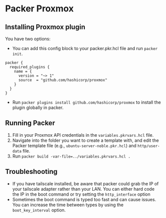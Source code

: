 # Packer Proxmox

## Installing Proxmox plugin

You have two options:

- You can add this config block to your packer.pkr.hcl file and run `packer init`.

```hcl
packer {
  required_plugins {
    name = {
      version = "~> 1"
      source  = "github.com/hashicorp/proxmox"
    }
  }
}
```

- Run `packer plugins install github.com/hashicorp/proxmox` to install the plugin globally in packer.

## Running Packer

1. Fill in your Proxmox API credentials in the `variables.pkrvars.hcl` file.
2. Navigate into the folder you want to create a template with, and edit the Packer template file (e.g., `ubuntu-server-noble.pkr.hcl`) and `http/user-data` file.
3. Run `packer build -var-file=../variables.pkrvars.hcl .`

## Troubleshooting

- If you have tailscale installed, be aware that packer could grab the IP of your tailscale adapter rather than your LAN. You can either hard code the IP in the boot command or try setting the `http_interface` option
- Sometimes the boot command is typed too fast and can cause issues. You can increase the time between types by using the `boot_key_interval` option.
